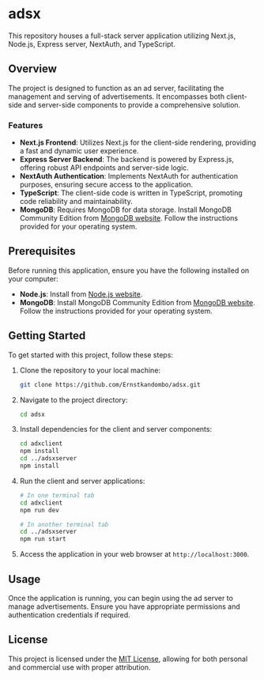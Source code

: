 # adsx

This repository houses a full-stack server application utilizing Next.js, Node.js, Express server, NextAuth, and TypeScript.

## Overview

The project is designed to function as an ad server, facilitating the management and serving of advertisements. It encompasses both client-side and server-side components to provide a comprehensive solution.

### Features

- **Next.js Frontend**: Utilizes Next.js for the client-side rendering, providing a fast and dynamic user experience.
- **Express Server Backend**: The backend is powered by Express.js, offering robust API endpoints and server-side logic.
- **NextAuth Authentication**: Implements NextAuth for authentication purposes, ensuring secure access to the application.
- **TypeScript**: The client-side code is written in TypeScript, promoting code reliability and maintainability.
- **MongoDB**: Requires MongoDB for data storage. Install MongoDB Community Edition from [MongoDB website](https://www.mongodb.com/try/download/community). Follow the instructions provided for your operating system.

## Prerequisites

Before running this application, ensure you have the following installed on your computer:

- **Node.js**: Install from [Node.js website](https://nodejs.org/).
- **MongoDB**: Install MongoDB Community Edition from [MongoDB website](https://www.mongodb.com/try/download/community). Follow the instructions provided for your operating system.

## Getting Started

To get started with this project, follow these steps:

1. Clone the repository to your local machine:

   ```bash
   git clone https://github.com/Ernstkandombo/adsx.git
   ```

2. Navigate to the project directory:

   ```bash
   cd adsx
   ```

3. Install dependencies for the client and server components:

   ```bash
   cd adxclient
   npm install
   cd ../adsxserver
   npm install
   ```

4. Run the client and server applications:

   ```bash
   # In one terminal tab
   cd adxclient
   npm run dev
   
   # In another terminal tab
   cd ../adsxserver
   npm run start
   ```

5. Access the application in your web browser at `http://localhost:3000`.

## Usage

Once the application is running, you can begin using the ad server to manage advertisements. Ensure you have appropriate permissions and authentication credentials if required.


## License

This project is licensed under the [MIT License](LICENSE), allowing for both personal and commercial use with proper attribution.
